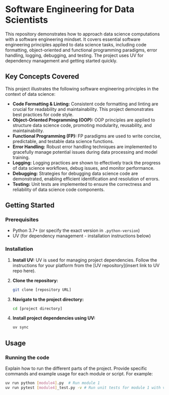 # Software Engineering for Data Scientists

This repository demonstrates how to approach data science computations with a software engineering mindset. It covers essential software engineering principles applied to data science tasks, including code formatting, object-oriented and functional programming paradigms, error handling, logging, debugging, and testing. The project uses UV for dependency management and getting started quickly.

## Key Concepts Covered

This project illustrates the following software engineering principles in the context of data science:

- **Code Formatting & Linting:** Consistent code formatting and linting are crucial for readability and maintainability. This project demonstrates best practices for code style.
- **Object-Oriented Programming (OOP):** OOP principles are applied to structure data science code, promoting modularity, reusability, and maintainability.
- **Functional Programming (FP):** FP paradigms are used to write concise, predictable, and testable data science functions.
- **Error Handling:** Robust error handling techniques are implemented to gracefully manage potential issues during data processing and model training.
- **Logging:** Logging practices are shown to effectively track the progress of data science workflows, debug issues, and monitor performance.
- **Debugging:** Strategies for debugging data science code are demonstrated, enabling efficient identification and resolution of errors.
- **Testing:** Unit tests are implemented to ensure the correctness and reliability of data science code components.

## Getting Started

### Prerequisites

- Python 3.7+ (or specify the exact version in `.python-version`)
- UV (for dependency management - installation instructions below)

### Installation

1.  **Install UV:** UV is used for managing project dependencies. Follow the instructions for your platform from the [UV repository](insert link to UV repo here).

2.  **Clone the repository:**

    ```bash
    git clone [repository URL]
    ```

3.  **Navigate to the project directory:**

    ```bash
    cd [project directory]
    ```

4.  **Install project dependencies using UV:**

    ```bash
    uv sync
    ```

## Usage

### Running the code

Explain how to run the different parts of the project. Provide specific commands and example usage for each module or script. For example:

```bash
uv run python [module4].py  # Run module 1
uv run pytest [module4]_test.py -v # Run unit tests for module 1 with verbose output
```
